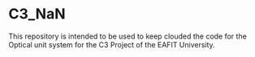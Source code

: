 # C3_NaN
This repository is intended to be used to keep clouded the code for the Optical unit system for the C3 Project of the EAFIT University.
